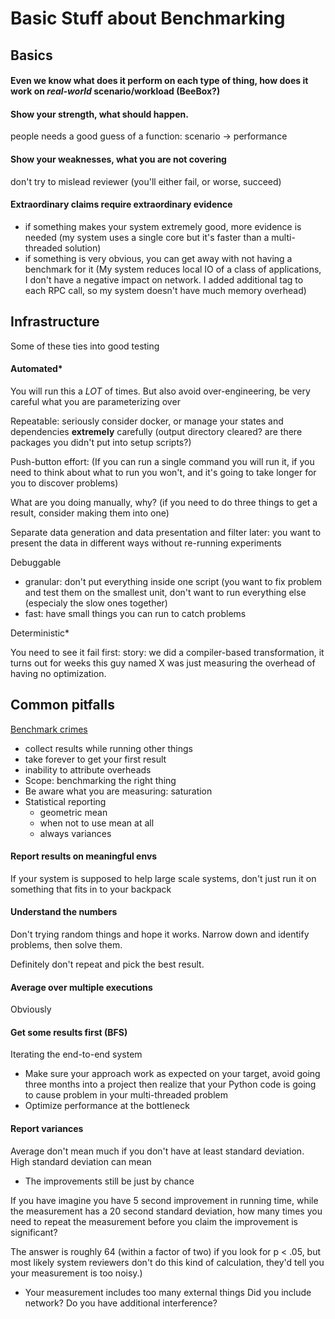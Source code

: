 # Basic Stuff about Benchmarking

## Basics
#### Even we know what does it perform on each type of thing, how does it work on *real-world* scenario/workload (BeeBox?)
#### Show your strength, what should happen.
people needs a good guess of a function: scenario -> performance
#### Show your weaknesses, what you are not covering
don't try to mislead reviewer (you'll either fail, or worse, succeed)
#### Extraordinary claims require extraordinary evidence
- if something makes your system extremely good, more evidence is needed (my system uses a single core but it's faster than a multi-threaded solution)
- if something is very obvious, you can get away with not having a benchmark for it (My system reduces local IO of a class of applications, I don't have a negative impact on network. I added additional tag to each RPC call, so my system doesn't have much memory overhead)

## Infrastructure
Some of these ties into good testing
#### Automated* 
You will run this a *LOT* of times. But also avoid over-engineering, be very careful what you are parameterizing over

Repeatable: seriously consider docker, or manage your states and dependencies **extremely** carefully (output directory cleared? are there packages you didn't put into setup scripts?)

Push-button effort: (If you can run a single command you will run it, if you need to think about what to run you won't, and it's going to take longer for you to discover problems)

What are you doing manually, why? (if you need to do three things to get a result, consider making them into one)

Separate data generation and data presentation and filter later: you want to present the data in different ways without re-running experiments

Debuggable
  - granular: don't put everything inside one script (you want to fix problem and test them on the smallest unit, don't want to run everything else (especialy the slow ones together)
  - fast: have small things you can run to catch problems

Deterministic*

You need to see it fail first: story: we did a compiler-based transformation, it turns out for weeks this guy named X was just measuring the overhead of having no optimization.

## Common pitfalls
[Benchmark crimes](https://gernot-heiser.org/benchmarking-crimes.html)

- collect results while running other things
- take forever to get your first result
- inability to attribute overheads
- Scope: benchmarking the right thing
- Be aware what you are measuring: saturation
- Statistical reporting
  - geometric mean
  - when not to use mean at all
  - always variances

#### Report results on meaningful envs
If your system is supposed to help large scale systems, don't just run it on something that fits in to your backpack

#### Understand the numbers
Don't trying random things and hope it works. Narrow down and identify problems, then solve them.

Definitely don't repeat and pick the best result.

#### Average over multiple executions
Obviously

#### Get some results first (BFS)
Iterating the end-to-end system

- Make sure your approach work as expected on your target, avoid going three months into a project then realize that your Python code
 is going to cause problem in your multi-threaded problem
- Optimize performance at the bottleneck

#### Report variances
Average don't mean much if you don't have at least standard deviation. 
High standard deviation can mean
- The improvements still be just by chance

If you have imagine you have 5 second improvement in running time, while the measurement has a 20 second standard deviation,
how many times you need to repeat the measurement before you claim the improvement is significant?

The answer is roughly 64 (within a factor of two) if you look for p < .05, but most likely system reviewers don't do this kind of calculation, 
they'd tell you your measurement is too noisy.)

- Your measurement includes too many external things
Did you include network? Do you have additional interference?



